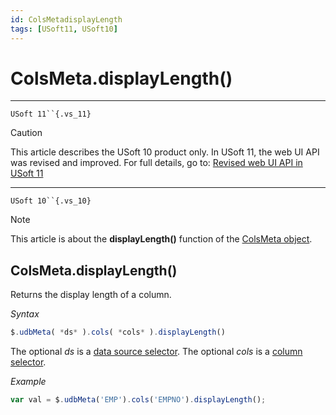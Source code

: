 ```yaml
---
id: ColsMetadisplayLength
tags: [USoft11, USoft10]
---
```

# ColsMeta.displayLength()



----

`USoft 11``{.vs_11}`

> [!CAUTION]
> This article describes the USoft 10 product only.
> In USoft 11, the web UI API was revised and improved. For full details, go to:
> [Revised web UI API in USoft 11](/docs/Web_and_app_UIs/UDB_udb/Revised_web_UI_API_in_USoft_11.md)

----

`USoft 10``{.vs_10}`

> [!NOTE]
> This article is about the **displayLength()** function of the [ColsMeta object](/docs/Web_and_app_UIs/UDB_ColsMeta).

## **ColsMeta.displayLength()**

Returns the display length of a column.

*Syntax*

```js
$.udbMeta( *ds* ).cols( *cols* ).displayLength()
```

The optional *ds* is a [data source selector](/docs/Web_and_app_UIs/UDB_DataSourceMetaContainer/UDB_DataSourceMetaContainer_object.md). The optional *cols* is a [column selector](/docs/Web_and_app_UIs/UDB_ColsMeta/UDB_ColsMeta_object.md).

*Example*

```js
var val = $.udbMeta('EMP').cols('EMPNO').displayLength();
```

 